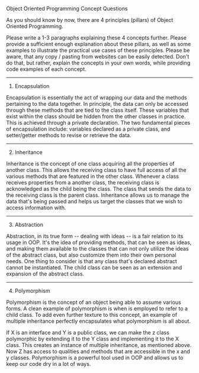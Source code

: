 Object Oriented Programming Concept Questions

As you should know by now, there are 4 principles (pillars) of Object Oriented Programming.

Please write a 1-3 paragraphs explaining these 4 concepts further.  Please provide a sufficient enough explanation about these pillars, as well as some examples to illustrate the practical use cases of these principles.  Please be aware, that any copy / pasting from websites can be easily detected.  Don't do that, but rather, explain the concepts in your own words, while providing code examples of each concept.  

********************
1. Encapsulation

Encapsulation is essentially the act of wrapping our data and the methods 
pertaining to the data together. In principle, the data can only be 
accessed through these methods that are tied to the class itself. These variables
that exist within the class should be hidden from the other classes in practice. 
This is achieved through a private declaration. The two fundamental pieces
of encapsulation include: variables declared as a private class, and setter/getter methods to 
revise or retrieve the data. 

********************
2. Inheritance

Inheritance is the concept of one class acquiring all the properties
of another class. This allows the receiving class to have full access
of all the various methods that are featured in the other class. Whenever a
class receives properties from a another class, the receiving class is 
acknowledged as the child being the class. The class that sends the data
to the receiving class is the parent class. Inheritance allows us to manage
the data that's being passed and helps us target the classes that we wish 
to access information with. 


********************
3. Abstraction

Abstraction, in its true form -- dealing with ideas -- is a fair relation to
its usage in OOP. It's the idea of providing methods, that can be seen as ideas,
and making them available to the classes that can not only utilize the ideas of the abstract
class, but also customize them into their own personal needs. One thing to consider is that 
any class that's declared abstract cannot be instantiated. The child class can be 
seen as an extension and expansion of the abstract class. 


********************
4. Polymorphism
   
Polymorphism is the concept of an object being able to assume various
forms. A clean example of polymorphism is when is employed to refer to 
a child class. To add even further texture to this concept, an example of
multiple inheritance perfectly encapsulates what polymorphism is all about. 

If X is an interface and Y is a public class, we can make the z class polymorphic
by extending it to the Y class and implementing it to the X class. This creates
an instance of multiple inheritance, as mentioned above. Now Z has access
to qualities and methods that are accessible in the x and y classes. Polymorphism
is a powerful tool used in OOP and allows us to keep our code dry in a lot of ways. 






